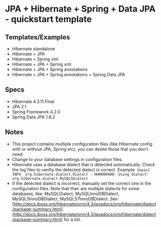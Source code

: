 # JPA + Hibernate + Spring + Data JPA - quickstart template #
## Templates/Examples ##
* Hibernate standalone
* Hibernate + JPA
* Hibernate + Spring xml
* Hibernate + JPA + Spring xml
* Hibernate + JPA + Spring annotations
* Hibernate + JPA + Spring annotations + Spring Data JPA

## Specs ##
* Hibernate 4.3.11.Final
* JPA 2.1
* Spring Framework 4.2.0
* Spring Data JPA 1.8.2


## Notes ##
* This project contains multiple configuration files (like Hibernate config with or without JPA, Spring etc), you can delete those that you don't need.
* Change to your database settings in configuration files.
* Hibernate uses a database dialect that is detected automatically. Check the log files to verifiy the detected dialect is correct. Example: `[main] INFO  org.hibernate.dialect.Dialect - HHH000400: Using dialect: org.hibernate.dialect.MySQL5Dialect`
* If the detected dialect is incorrect, manually set the correct one in the configuration files. Note that their are multiple dialects for some databases, like: MySQLDialect, MySQLInnoDBDialect, MySQL5InnoDBDialect, MySQL57InnoDBDialect. See [http://docs.jboss.org/hibernate/orm/4.3/javadocs/org/hibernate/dialect/package-summary.html](http://docs.jboss.org/hibernate/orm/4.3/javadocs/org/hibernate/dialect/package-summary.html) for a list. 